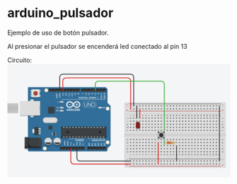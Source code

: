 # arduino_pulsador
Ejemplo de uso de botón pulsador.

Al presionar el pulsador se encenderá led conectado al pin 13

Circuito:
![Alt text](/pulsador.PNG?raw=true "Circuito")

